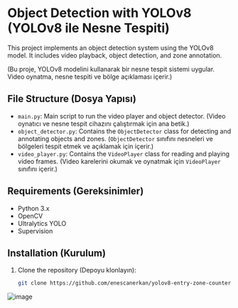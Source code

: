 # Object Detection with YOLOv8 (YOLOv8 ile Nesne Tespiti)

This project implements an object detection system using the YOLOv8 model. It includes video playback, object detection, and zone annotation.

(Bu proje, YOLOv8 modelini kullanarak bir nesne tespit sistemi uygular. Video oynatma, nesne tespiti ve bölge açıklaması içerir.)

## File Structure (Dosya Yapısı)

- `main.py`: Main script to run the video player and object detector. (Video oynatıcı ve nesne tespit cihazını çalıştırmak için ana betik.)
- `object_detector.py`: Contains the `ObjectDetector` class for detecting and annotating objects and zones. (`ObjectDetector` sınıfını nesneleri ve bölgeleri tespit etmek ve açıklamak için içerir.)
- `video_player.py`: Contains the `VideoPlayer` class for reading and playing video frames. (Video karelerini okumak ve oynatmak için `VideoPlayer` sınıfını içerir.)

## Requirements (Gereksinimler)

- Python 3.x
- OpenCV
- Ultralytics YOLO
- Supervision

## Installation (Kurulum)

1. Clone the repository (Depoyu klonlayın):
   ```bash
   git clone https://github.com/enescanerkan/yolov8-entry-zone-counter.git


![image](https://github.com/enescanerkan/YOLOv8_Object_Detection/assets/154825118/845114d2-13ae-4f13-b34a-d8cd7113c40e)
